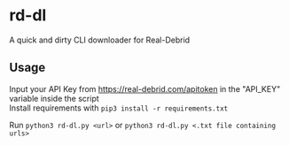 # rd-dl
A quick and dirty CLI downloader for Real-Debrid

## Usage

Input your API Key from https://real-debrid.com/apitoken in the "API_KEY" variable inside the script  
Install requirements with `pip3 install -r requirements.txt`

Run `python3 rd-dl.py <url>` or `python3 rd-dl.py <.txt file containing urls>`
